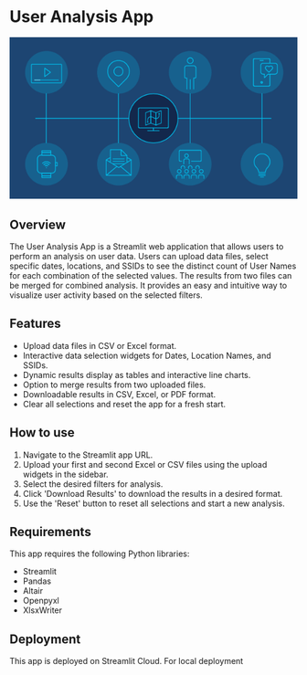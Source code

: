 # User Analysis App

![alt text](location-analytics.png)

## Overview

The User Analysis App is a Streamlit web application that allows users to perform an analysis on user data. Users can upload data files, select specific dates, locations, and SSIDs to see the distinct count of User Names for each combination of the selected values. The results from two files can be merged for combined analysis. It provides an easy and intuitive way to visualize user activity based on the selected filters.

## Features

- Upload data files in CSV or Excel format.
- Interactive data selection widgets for Dates, Location Names, and SSIDs.
- Dynamic results display as tables and interactive line charts.
- Option to merge results from two uploaded files.
- Downloadable results in CSV, Excel, or PDF format.
- Clear all selections and reset the app for a fresh start.

## How to use

1. Navigate to the Streamlit app URL.
2. Upload your first and second Excel or CSV files using the upload widgets in the sidebar.
3. Select the desired filters for analysis.
5. Click 'Download Results' to download the results in a desired format.
6. Use the 'Reset' button to reset all selections and start a new analysis.

## Requirements

This app requires the following Python libraries:

- Streamlit
- Pandas
- Altair
- Openpyxl
- XlsxWriter

## Deployment

This app is deployed on Streamlit Cloud. For local deployment

